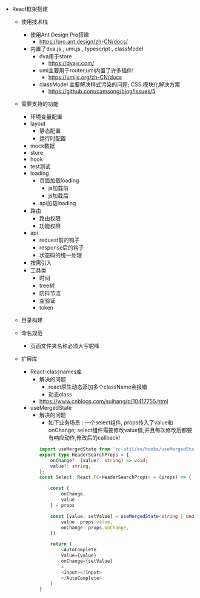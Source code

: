 + React框架搭建
    + 使用技术栈
        + 使用Ant Design Pro搭建
            + https://pro.ant.design/zh-CN/docs/
        + 内置了dva.js , umi.js , typescript , classModel
            + dva用于store
                + https://dvajs.com/
            + umi主要用于router,umi内置了许多插件!
                + https://umijs.org/zh-CN/docs
            + classModel 主要解决样式污染的问题; CSS 模块化解决方案
                + https://github.com/camsong/blog/issues/5

    + 需要支持的功能
        + 环境变量配置
        + layout
            + 静态配置
            + 运行时配置
        + mock数据
        + store
        + hook
        + test测试
        + loading
            + 页面加载loading
                + js加载前
                + js加载后
            + api加载loading
        + 路由
            + 路由权限 
            + 功能权限
        + api
            + request前的钩子
            + response后的钩子
            + 状态码的统一处理
        + 按需引入
        + 工具类
            + 时间
            + tree树
            + 防抖节流
            + 空验证
            + token

    + 目录构建

    + 命名规范
        + 页面文件夹名称必须大写驼峰

    + 扩展库
        + React-classnames库
            + 解决的问题
                + react原生动态添加多个className会报错
                + 动态class
            + https://www.cnblogs.com/suihang/p/10417755.html
        + useMergedState
            + 解决的问题
                + 如下业务场景 : 一个select组件, props传入了value和onChange; select组件需要修改value值,并且每次修改后都要有响应动作,修改后的callback!
                ```ts
                import useMergedState from 'rc-util/es/hooks/useMergedState';
                export type HeaderSearchProps = {
                    onChange?: (value?: string) => void;
                    value?: string;
                };
                const Select: React.FC<HeaderSearchProps> = (props) => {

                    const {
                        onChange,
                        value
                    } = props

                    const [value, setValue] = useMergedState<string | undefined>(value,{
                        value: props.value,
                        onChange: props.onChange,
                    })

                    return (
                        <AutoComplete
                        value={value}
                        onChange={setValue}
                        >
                        <Input></Input>
                        </AutoComplete>
                    )
                }
                ```